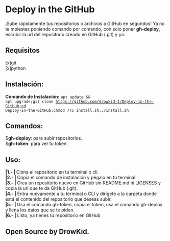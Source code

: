 # Deploy in the GitHub 
¡Sube rápidamente tus repositorios o archivos a GitHub en segundos!
Ya no te molestes poniendo comando por comando, con solo poner <strong>gh-deploy</strong>, escribir la url del repositorio creado en GitHub (.git) y ya.

## Requisitos
[x]git <br>
[x]python
## Instalación:
<strong> Comando de Instalación:</strong>
<code>apt update && apt upgrade;git clone https://github.com/drowkid-1/Deploy-in-the-GitHub;cd Deploy-in-the-GitHub;chmod 775 install.sh;./install.sh</code>
## Comandos:
$<strong>gh-deploy</strong>: para subir repositorios.<br>
$<strong>gh-token</strong>: para ver tu token.

## Uso:
<strong>|1.- | </strong>Clona el repositorio en tu terminal o cli.<br>
<strong>|2.- | </strong>Copia el comando de instalación y pégalo en tu terminal.<br>
<strong>|3.- | </strong>Crea un repositorio nuevo en GitHub sin README.md ni LICENSES y copia la url que te da GitHub (.git).<br>
<strong>|4.- | </strong>Entra nuevamente a tu terminal o CLI y dirígete a la carpeta donde está el contenido del repositorio que deseas subir.<br>
<strong>|5.- | </strong> Usa el comando gh-token, copia el token, usa el comando gh-deploy y llena los datos que se te piden.<br>
<strong>|6.- | </strong>Listo, ya tienes tu repositorio en GitHub
## Open Source by DrowKid.
